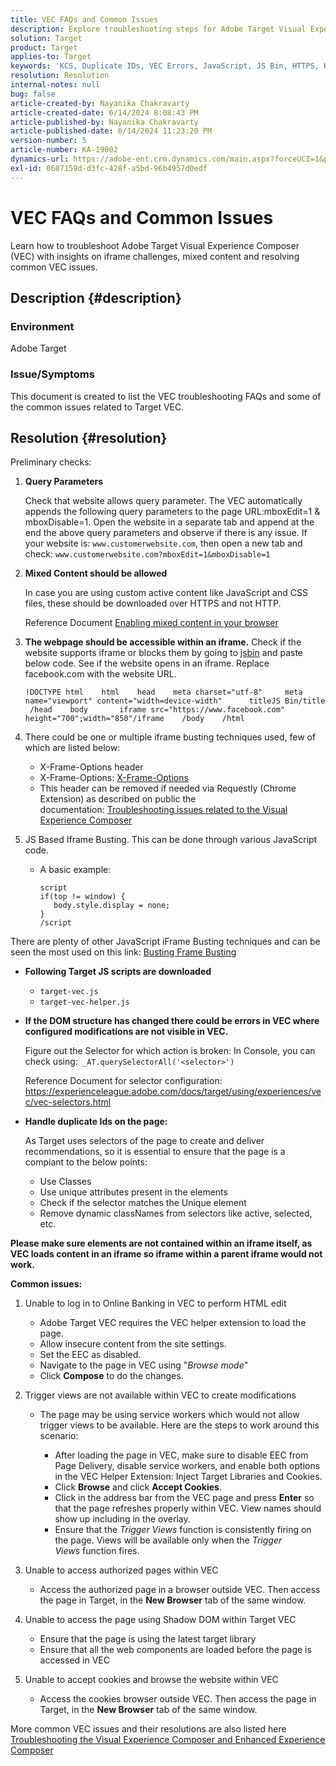 ```yaml
---
title: VEC FAQs and Common Issues
description: Explore troubleshooting steps for Adobe Target Visual Experience Composer (VEC) and learn how to handle iframe issues and mixed content.
solution: Target
product: Target
applies-to: Target
keywords: 'KCS, Duplicate IDs, VEC Errors, JavaScript, JS Bin, HTTPS, HTTP, CSS, DOM Structure, EEC, VEC Loading Issues, Shadow DOM, Web Components, FAQ '
resolution: Resolution
internal-notes: null
bug: false
article-created-by: Nayanika Chakravarty
article-created-date: 6/14/2024 8:08:43 PM
article-published-by: Nayanika Chakravarty
article-published-date: 6/14/2024 11:23:20 PM
version-number: 5
article-number: KA-19002
dynamics-url: https://adobe-ent.crm.dynamics.com/main.aspx?forceUCI=1&pagetype=entityrecord&etn=knowledgearticle&id=cf45e0df-892a-ef11-840b-6045bd006704
exl-id: 0687159d-d3fc-428f-a5bd-96b4957d0edf
---
```

# VEC FAQs and Common Issues


Learn how to troubleshoot Adobe Target Visual Experience Composer (VEC) with insights on iframe challenges, mixed content and resolving common VEC issues.

## Description {#description}


### Environment

Adobe Target

### Issue/Symptoms

This document is created to list the VEC troubleshooting FAQs and some of the common issues related to Target VEC.


## Resolution {#resolution}


Preliminary checks:

1. <b>Query Parameters</b>

    Check that website allows query parameter. The VEC automatically appends the following query parameters to the page URL:mboxEdit=1 & mboxDisable=1. Open the website in a separate tab and append at the end the above query parameters and observe if there is any issue. If your website is: `www.customerwebsite.com`, then open a new tab and check: `www.customerwebsite.com?mboxEdit=1&mboxDisable=1`
2. <b>Mixed Content should be allowed</b>

    In case you are using custom active content like JavaScript and CSS files, these should be downloaded over HTTPS and not HTTP.

    Reference Document [Enabling mixed content in your browser](https://experienceleague.adobe.com/docs/target/using/experiences/vec/troubleshoot-composer/mixed-content.html?lang=en)
3. <b>The webpage should be accessible within an iframe.</b> Check if the website supports iframe or blocks them by going to [jsbin](https://jsbin.com/) and paste below code. See if the website opens in an iframe. Replace facebook.com with the website URL.

    

    


    ```
    !DOCTYPE html    html    head    meta charset="utf-8"     meta name="viewport" content="width=device-width"      titleJS Bin/title     /head    body       iframe src="https://www.facebook.com" height="700";width="850"/iframe    /body    /html
    ```



    
4. There could be one or multiple iframe busting techniques used, few of which are listed below:
    - X-Frame-Options header
    - X-Frame-Options: [X-Frame-Options](https://developer.mozilla.org/en-US/docs/Web/HTTP/Headers/X-Frame-Options)
    - This header can be removed if needed via Requestly (Chrome Extension) as described on public the documentation: [Troubleshooting issues related to the Visual Experience Composer](https://experienceleague.adobe.com/docs/target/using/experiences/vec/troubleshoot-composer/troubleshooting-issues-related-to-the-visual-experience-composer-vec.html?lang=en)
5. JS Based Iframe Busting. This can be done through various JavaScript code.
    - A basic example: 

        ```
        script
        if(top != window) {
           body.style.display = none;    
        }
        /script
        ```

There are plenty of other JavaScript iFrame Busting techniques and can be seen the most used on this link: [Busting Frame Busting](https://seclab.stanford.edu/websec/framebusting/framebust.pdf)


- <b>Following Target JS scripts are downloaded</b>

    - `target-vec.js`
    - `target-vec-helper.js`
- <b>If the DOM structure has changed there could be errors in VEC where configured modifications are not visible in VEC.</b>

    Figure out the Selector for which action is broken: In Console, you can check using:` _AT.querySelectorAll('<selector>')`

    Reference Document for selector configuration: https://experienceleague.adobe.com/docs/target/using/experiences/vec/vec-selectors.html
- <b>Handle duplicate Ids on the page:</b>

    As Target uses selectors of the page to create and deliver recommendations, so it is essential to ensure that the page is a compiant to the below points:

    - Use Classes
    - Use unique attributes present in the elements
    - Check if the selector matches the Unique element
    - Remove dynamic classNames from selectors like active, selected, etc.


<b>Please make sure elements are not contained within an iframe itself, as VEC loads content in an iframe so iframe within a parent iframe would not work.</b>

<b>Common issues: </b>

1. Unable to log in to Online Banking in VEC to perform HTML edit
    - Adobe Target VEC requires the VEC helper extension to load the page.
    - Allow insecure content from the site settings.
    - Set the EEC as disabled.
    - Navigate to the page in VEC using "*Browse mode*"
    - Click <b>Compose</b> to do the changes.
2. Trigger views are not available within VEC to create modifications

    - The page may be using service workers which would not allow trigger views to be available. Here are the steps to work around this scenario:

        - After loading the page in VEC, make sure to disable EEC from Page Delivery, disable service workers, and enable both options in the VEC Helper Extension: Inject Target Libraries and Cookies.
        - Click <b>Browse</b> and click <b>Accept Cookies</b>.
        - Click in the address bar from the VEC page and press <b>Enter</b> so that the page refreshes properly within VEC. View names should show up including in the overlay.
        - Ensure that the *Trigger Views* function is consistently firing on the page. Views will be available only when the *Trigger Views* function fires.
3. Unable to access authorized pages within VEC

    - Access the authorized page in a browser outside VEC. Then access the page in Target, in the <b>New Browser</b> tab of the same window.
4. Unable to access the page using Shadow DOM within Target VEC

    - Ensure that the page is using the latest target library
    - Ensure that all the web components are loaded before the page is accessed in VEC
5. Unable to accept cookies and browse the website within VEC

    - Access the cookies browser outside VEC. Then access the page in Target, in the <b>New Browser</b> tab of the same window.


More common VEC issues and their resolutions are also listed here
[Troubleshooting the Visual Experience Composer and Enhanced Experience Composer](https://experienceleague.adobe.com/docs/target/using/experiences/vec/troubleshoot-composer/troubleshoot-composer.html?lang=en)
